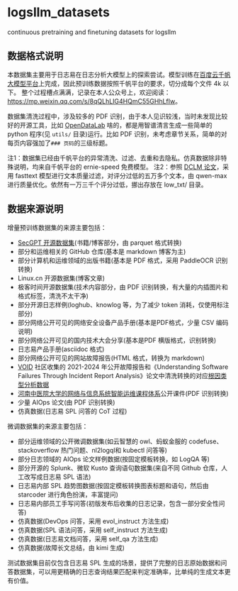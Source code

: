# logsllm_datasets
continuous pretraining and finetuning datasets for logsllm 

## 数据格式说明

本数据集主要用于日志易在日志分析大模型上的探索尝试。模型训练在[百度云千帆大模型平台](https://console.bce.baidu.com/qianfan/data/insightAction/sft/insight/clean/list)上完成，因此预训练数据按照千帆平台的要求，切分成每个文件 4k 以下。
整个过程槽点满满，记录在本人公众号上，欢迎阅读：<https://mp.weixin.qq.com/s/8qQLhLIG4HQmC55GHhLfIw>。

数据集清洗过程中，涉及较多的 PDF 识别，由于本人见识较浅，当时未发现比较好的开源工具，比如 [OpenDataLab](https://github.com/opendatalab/PDF-Extract-Kit/blob/main/README_zh-CN.md) 啥的，都是用智谱清言生成一些简单的 python 程序(见 `utils/` 目录)运行。比如 PDF 识别，未考虑章节关系，简单的对每页内容强加了`### 页码`的三级标题。

注1：数据集已经由千帆平台的异常清洗、过滤、去重和去隐私。仿真数据除非特殊说明，均来自千帆平台的 ernie-speed 免费模型。
注2：参照 [DCLM 论文](https://github.com/mlfoundations/dclm/tree/main/baselines#fasttext-filtering)，采用 fasttext 模型进行文本质量过滤，对评分过低的五万多个文本，由 qwen-max 进行质量优化。依然有一万三千个评分过低，挪出存放在 low_txt/ 目录。

## 数据来源说明

增量预训练数据集的来源主要包括：

* [SecGPT 开源数据集](https://github.com/Clouditera/SecGPT)(书籍/博客部分，由 parquet 格式转换)
* 部分和运维相关的 GitHub 仓库(基本是 markdown 博客为主)
* 部分计算机和运维领域的出版书籍(基本是 PDF 格式，采用 PaddleOCR 识别转换)
* Linux.cn 开源数据集(博客文章)
* 极客时间开源数据集(技术内容部分，由 PDF 识别转换，有大量的内插图片和格式标签，清洗不太干净)
* 部分开源日志样例(loghub、knowlog 等，为了减少 token 消耗，仅使用标注部分)
* 部分网络公开可见的网络安全设备产品手册(基本是PDF格式，少量 CSV 编码说明)
* 部分网络公开可见的国内技术大会分享(基本是PDF 横版格式，识别转换)
* 日志易产品手册(asciidoc 格式)
* 部分网络公开可见的网站故障报告(HTML 格式，转换为 markdown)
* [VOID](https://www.thevoid.community/) 社区收集的 2021-2024 年公开故障报告和《Understanding Software Failures Through Incident Report Analysis》论文中清洗转换的对应[根因类型分析数据](https://zenodo.org/records/15712312)
* [河南中医院大学的网络与信息系统智能运维课程体系](https://internet.hactcm.edu.cn/)公开课件(PDF 识别转换)
* 少量 AIOps 论文(由 PDF 识别转换)
* 仿真数据(日志易 SPL 问答的 CoT 过程)

微调数据集的来源主要包括：

* 部分运维领域的公开微调数据集(如云智慧的 owl、蚂蚁金服的 codefuse、stackoverflow 热门问题、nl2logql和 kubectl 问答等)
* 部分日志领域的 AIOps 论文样例数据(按固定模板转换，如 LogQA 等)
* 部分开源的 Splunk、微软 Kusto 查询语句数据集(来自不同 Github 仓库，人工改写成日志易 SPL 语法)
* 日志易内部 SPL 趋势图数据(按固定模板转换图表标题和语句，然后由 starcoder 进行角色扮演，丰富提问)
* 日志易内部员工手写问答(初版发布后收集的日志记录，包含一部分安全性问答)
* 仿真数据(DevOps 问答，采用 evol_instruct 方法生成)
* 仿真数据(SPL 语法问答，采用 self_instruct 方法生成)
* 仿真数据(日志易文档问答，采用 self_qa 方法生成)
* 仿真数据(故障长文总结，由 kimi 生成)

测试数据集目前仅包含日志易 SPL 生成的场景，提供了完整的日志原始数据和问答数据集，可以用更精确的日志查询结果匹配来判定准确率，比单纯的生成文本更有价值。


